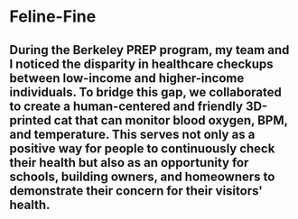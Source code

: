 # Feline-Fine

## During the Berkeley PREP program, my team and I noticed the disparity in healthcare checkups between low-income and higher-income individuals. To bridge this gap, we collaborated to create a human-centered and friendly 3D-printed cat that can monitor blood oxygen, BPM, and temperature. This serves not only as a positive way for people to continuously check their health but also as an opportunity for schools, building owners, and homeowners to demonstrate their concern for their visitors' health.
